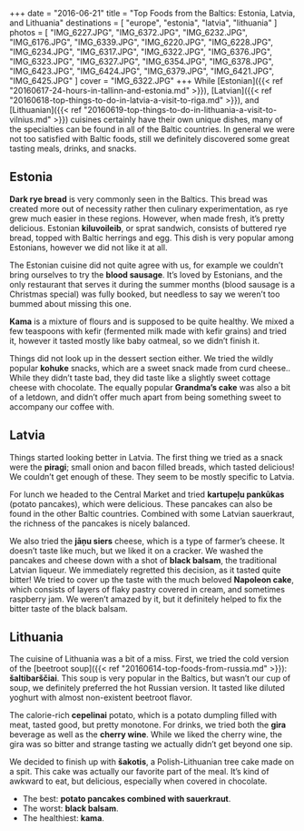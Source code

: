 +++
date    = "2016-06-21"
title   = "Top Foods from the Baltics: Estonia, Latvia, and Lithuania"
destinations = [ "europe", "estonia", "latvia", "lithuania" ]
photos = [
  "IMG_6227.JPG", "IMG_6372.JPG", "IMG_6232.JPG", "IMG_6176.JPG", "IMG_6339.JPG",
  "IMG_6220.JPG", "IMG_6228.JPG", "IMG_6234.JPG", "IMG_6317.JPG", "IMG_6322.JPG",
  "IMG_6376.JPG", "IMG_6323.JPG", "IMG_6327.JPG", "IMG_6354.JPG", "IMG_6378.JPG",
  "IMG_6423.JPG", "IMG_6424.JPG", "IMG_6379.JPG", "IMG_6421.JPG", "IMG_6425.JPG"
]
cover = "IMG_6322.JPG"
+++
While [Estonian]({{< ref "20160617-24-hours-in-tallinn-and-estonia.md" >}}), [Latvian]({{< ref "20160618-top-things-to-do-in-latvia-a-visit-to-riga.md" >}}), and [Lithuanian]({{< ref "20160619-top-things-to-do-in-lithuania-a-visit-to-vilnius.md" >}}) cuisines certainly have their own unique dishes, many of the specialties can be found in all of the Baltic countries. In general we were not too satisfied with Baltic foods, still we definitely discovered some great tasting meals, drinks, and snacks.
<!--more-->

## Estonia
**Dark rye bread** is very commonly seen in the Baltics. This bread was created more out of necessity rather then culinary experimentation, as rye grew much easier in these regions. However, when made fresh, it’s pretty delicious. Estonian **kiluvoileib**, or sprat sandwich, consists of buttered rye bread, topped with Baltic herrings and egg. This dish is very popular among Estonians, however we did not like it at all.

The Estonian cuisine did not quite agree with us, for example we couldn’t bring ourselves to try the **blood sausage**. It’s loved by Estonians, and the only restaurant that serves it during the summer months (blood sausage is a Christmas special) was fully booked, but needless to say we weren’t too bummed about missing this one.

**Kama** is a mixture of flours and is supposed to be quite healthy. We mixed a few teaspoons with kefir (fermented milk made with kefir grains) and tried it, however it tasted mostly like baby oatmeal, so we didn’t finish it.

Things did not look up in the dessert section either. We tried the wildly popular **kohuke** snacks, which are a sweet snack made from curd cheese.. While they didn’t taste bad, they did taste like a slightly sweet cottage cheese with chocolate. The equally popular **Grandma’s cake** was also a bit of a letdown, and didn’t offer much apart from being something sweet to accompany our coffee with.

## Latvia
Things started looking better in Latvia. The first thing we tried as a snack were the **piragi**; small onion and bacon filled breads, which tasted delicious! We couldn’t get enough of these. They seem to be mostly specific to Latvia.

For lunch we headed to the Central Market and tried **kartupeļu pankūkas** (potato pancakes), which were delicious. These pancakes can also be found in the other Baltic countries. Combined with some Latvian sauerkraut, the richness of the pancakes is nicely balanced.

We also tried the **jāņu siers** cheese, which is a type of farmer’s cheese. It doesn’t taste like much, but we liked it on a cracker. We washed the pancakes and cheese down with a shot of **black balsam**, the traditional Latvian liqueur. We immediately regretted this decision, as it tasted quite bitter! We tried to cover up the taste with the much beloved **Napoleon cake**, which consists of layers of flaky pastry covered in cream, and sometimes raspberry jam. We weren’t amazed by it, but it definitely helped to fix the bitter taste of the black balsam.

## Lithuania
The cuisine of Lithuania was a bit of a miss. First, we tried the cold version of the [beetroot soup]({{< ref "20160614-top-foods-from-russia.md" >}}): **šaltibarščiai**. This soup is very popular in the Baltics, but wasn’t our cup of soup, we definitely preferred the hot Russian version. It tasted like diluted yoghurt with almost non-existent beetroot flavor.

The calorie-rich **cepelinai** potato, which is a potato dumpling filled with meat, tasted good, but pretty monotone. For drinks, we tried both the **gira** beverage as well as the **cherry wine**. While we liked the cherry wine, the gira was so bitter and strange tasting we actually didn’t get beyond one sip.

We decided to finish up with **šakotis**, a Polish-Lithuanian tree cake made on a spit. This cake was actually our favorite part of the meal. It’s kind of awkward to eat, but delicious, especially when covered in chocolate.

* The best: **potato pancakes combined with sauerkraut**.
* The worst: **black balsam**.
* The healthiest: **kama**.
